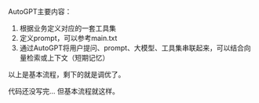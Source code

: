 AutoGPT主要内容：
1. 根据业务定义对应的一套工具集
2. 定义prompt，可以参考main.txt
3. 通过AutoGPT将用户提问、prompt、大模型、工具集串联起来，可以结合向量检索或上下文（短期记忆）

以上是基本流程，剩下的就是调优了。

代码还没写完... 但基本流程就这样。